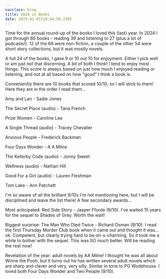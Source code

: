 ```yaml
---
navclass: blog
title: 2024 in Books
date: 2025-01-01T10:54:59.230Z
---
```

T﻿ime for the annual round-up of the books I loved this (last) year. In 2024 I got through 66 books - reading 39 and listening to 27 (plus a lot of podcasts!). 12 of the 66 were non-fiction, a couple of the other 54 were short story collections, but it was mostly novels. 

A﻿ full 24 of the books, I gave 9 or 10 out 10 for enjoyment. Either I pick well or am just not that discerning. A bit of both I think! I tend to enjoy most things. This score is always based on just how much I enjoyed reading or listening, and not at all based on how "good" I think a book is.

C﻿onveniently there are 10 books that scored 10/10, so I will stick to them! Here they are in the order I read them...

A﻿my and Lan - Sadie Jones

T﻿he Secret Place (audio) - Tana French

P﻿rize Women - Caroline Lea

A﻿ Single Thread (audio) - Tracey Chevalier

A﻿nxious People - Frederick Backman

F﻿our Days Wonder - A A Milne

T﻿he Kellerby Code (audio) - Jonny Sweet

W﻿ellness (audio) - Nathan Hill

G﻿ood For a Girl (audio) - Lauren Fleshman

T﻿om Lake - Ann Patchett

I﻿'m so aware of all the brilliant 9/10s I'm not mentioning here, but I will be disciplined and leave the list there! A few secondary awards...

M﻿ost anticipated: Red Side Story - Jasper Fforde (9/10). I've waited 15 years for the sequel to Shades of Grey. Worth the wait!

B﻿iggest surprise: The Man Who Died Twice - Richard Osman (9/10). I read the first Thursday Murder Club book when it came out and thought it was... ok. Competent, but clearly trying hard to be oh-s-charming. So it took me a while to bother with the sequel. This was SO much better. Will be reading the rest now!

R﻿evelation of the year: adult novels by AA Milne! I thought he was all about Winne the Pooh, but it turns out he has written several adult novels which are sharp and clever and very, very silly. Similar in tone to PG Wodehouse. I loved both Four Days Wonder and Two People (9/10).